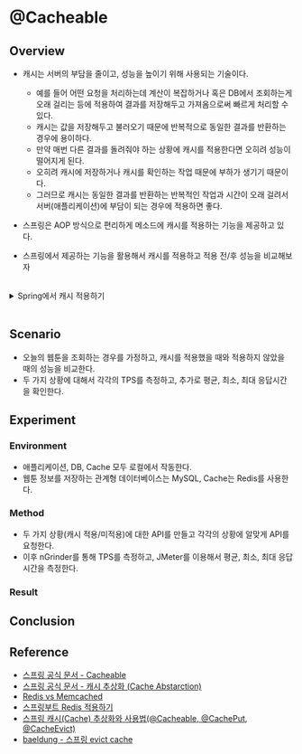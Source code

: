 # @Cacheable
## Overview
- 캐시는 서버의 부담을 줄이고, 성능을 높이기 위해 사용되는 기술이다.
    - 예를 들어 어떤 요청을 처리하는데 계산이 복잡하거나 혹은 DB에서 조회하는게 오래 걸리는 등에 적용하여 결과를 저장해두고 가져옴으로써 빠르게 처리할 수 있다.
    - 캐시는 값을 저장해두고 불러오기 때문에 반복적으로 동일한 결과를 반환하는 경우에 용이하다. 
    - 만약 매번 다른 결과를 돌려줘야 하는 상황에 캐시를 적용한다면 오히려 성능이 떨어지게 된다. 
    - 오히려 캐시에 저장하거나 캐시를 확인하는 작업 때문에 부하가 생기기 때문이다.
    - 그러므로 캐시는 동일한 결과를 반환하는 반복적인 작업과 시간이 오래 걸려서 서버(애플리케이션)에 부담이 되는 경우에 적용하면 좋다.

- 스프링은 AOP 방식으로 편리하게 메소드에 캐시를 적용하는 기능을 제공하고 있다.

- 스프링에서 제공하는 기능을 활용해서 캐시를 적용하고 적용 전/후 성능을 비교해보자

<br>

<details>
<summary>Spring에서 캐시 적용하기</summary>
<div markdown="1">

- 스프링에서는 `@Cacheable`, `@CachePut`, `@CacheEvict`를 활용해서 캐시를 적용할 수 있다.

### 설정
#### @EnableCaching
- @Cacheable과 같은 어노테이션 기반의 캐시 기능을 사용하기 위해서 `@EnableCaching`를 추가한다.

```java
@EnableCaching
@Configuration
public class RedisConfig {
    ...
}
```

#### CacheManager Bean 추가
- 캐시를 관리해줄 CacheManager를 Bean으로 등록해주어야 한다.
- [스프링 공식 문서 - 캐시 추상화 (Cache Abstarction)](https://docs.spring.io/spring-framework/docs/5.0.0.M5/spring-framework-reference/html/cache.html) 에서 현재 지원되는 다양한 매니저의 종류를 확인할 수 있다.

### @Cacheable
- 캐시를 저장/조회를 설정한다.
  
- 보통 메소드에 적용한다.
    - 클래스나 인터페이스에 지정할 수도 있지만 그런 경우는 극히 적다.

- 캐시에 데이터가 없을 경우에는 기존의 로직을 실행한 후에 캐시에 데이터를 추가한다.

- 캐시에 데이터가 있으면 캐시의 데이터를 반환한다.

#### 메소드의 파라미터가 1개인 경우
```java
@Cacheable("todayWebtoon")
public Webtoon getTodayWebtoon(String webtoonNo) {
    // logic
}
```
- 파라미터로 넘어온 `webtoonId`를 기준으로 `todayWebtoon` 캐시에서 값을 조회한다.
    - 값이 없으면 logic을 실행하고, 반환 값을 저장한다.
    - 값이 있으면 저장된 값을 반환한다.
    
- 만약 파라미터가 없는 경우 디폴트 값을 key로 활용하면 된다.

#### 메소드의 파라미터가 여러 개인 경우
```java
@Cacheable(value = "todayWebtoon", key = "webtoonNo")
public Webtoon getTodayWebtoon(String webtoonNo, Date date) {
    // logic
}
```
- 파라미터가 여러 개인 경우 key를 지정해준다.

#### 메소드의 파라미터가 객체인 경우
```java
@Cacheable(value = "todayWebtoon", key = "#webtoon.webtoonNo")
public Webtoon getTodayWebtoon(Webtoon webtoon, Date date) {
    // logic
}
```
- Key값의 지정에는 SpEL이 사용된다. 그렇기 때문에 만약 파라미터가 객체라면 다음과 같이 하위 속성에 접근하면 된다.

### @CachePut
- 캐시에 값을 저장하는 용도로만 사용된다.
- 실행 결과를 캐시에 저장하지만, 조회 시에 저장된 캐시의 내용을 사용하지는 않고 항상 메소드의 로직을 실행한다.

```java
@CachePut(value = "todayWebtoon", key = "webtoonNo")
public Webtoon updateWebtoon(String webtoonNo) {
    // logic
}
```

### @CacheEvict
- 캐시를 제거하는 용도로 사용된다.
- 만약 값이 달라지거나 현재 저장된 값이 무의미한 값이라면 제거되어야 한다.
- 캐시를 제거하기 위해서는 크게 두 가지 방법이 존재한다.
    - 일정한 주기로 캐시를 제거
    - 값이 변할 때 캐시를 제거
- 예를 들어 하루에 한 번씩 바뀌는 정보라면 batch 또는 scheduled 기능을 이용하여 일정 시간 주기로 캐시를 삭제한다.

#### 특정 캐시 내의 값을 모두 제거하는 경우
```java
@CacheEvict(value = "todayWebtoon", allEntries = true)
public void clearTodayWebtoon() {
    // logic    
}
```

#### 캐시 내의 특정 값만 제거하는 경우
```java
@CacheEvict(value = "todayWebtoon", key = "webtoon.webtoonNo")
public void clearWebtoon(Webtoon webtoon) {
    // logic    
}
```

</div>
</details>

<br>

## Scenario
- 오늘의 웹툰을 조회하는 경우를 가정하고, 캐시를 적용했을 때와 적용하지 않았을 때의 성능을 비교한다.
- 두 가지 상황에 대해서 각각의 TPS를 측정하고, 추가로 평균, 최소, 최대 응답시간을 확인한다.

## Experiment
### Environment
- 애플리케이션, DB, Cache 모두 로컬에서 작동한다.
- 웹툰 정보를 저장하는 관계형 데이터베이스는 MySQL, Cache는 Redis를 사용한다.

### Method
- 두 가지 상황(캐시 적용/미적용)에 대한 API를 만들고 각각의 상황에 알맞게 API를 요청한다.
- 이후 nGrinder를 통해 TPS를 측정하고, JMeter를 이용해서 평균, 최소, 최대 응답시간을 측정한다.

### Result


## Conclusion

## Reference
- [스프링 공식 문서 - Cacheable](https://docs.spring.io/spring-framework/docs/current/javadoc-api/org/springframework/cache/annotation/Cacheable.html)
- [스프링 공식 문서 - 캐시 추상화 (Cache Abstarction)](https://docs.spring.io/spring-framework/docs/5.0.0.M5/spring-framework-reference/html/cache.html) 
- [Redis vs Memcached](https://github.com/ruthetum/study/blob/main/redis/compairson-redis-memcached.md)
- [스프링부트 Redis 적용하기](https://kukekyakya.tistory.com/11)
- [스프링 캐시(Cache) 추상화와 사용법(@Cacheable, @CachePut, @CacheEvict)](https://mangkyu.tistory.com/179)
- [baeldung - 스프링 evict cache](https://www.baeldung.com/spring-boot-evict-cache)